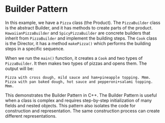 # Builder Pattern
In this example, we have a `Pizza` class (the Product). The `PizzaBuilder` class is the abstract Builder, and it has methods to create parts of the product. `HawaiianPizzaBuilder` and `SpicyPizzaBuilder` are concrete builders that inherit from `PizzaBuilder` and implement the building steps. The `Cook` class is the Director, it has a method `makePizza()` which performs the building steps in a specific sequence.

When we run the `main()` function, it creates a `Cook` and two types of `PizzaBuilder`. It then makes two types of pizzas and opens them. The output will be:

```
Pizza with cross dough, mild sauce and ham+pineapple topping. Mmm.
Pizza with pan baked dough, hot sauce and pepperoni+salami topping. Mmm.
```

This demonstrates the Builder Pattern in C++. The Builder Pattern is useful when a class is complex and requires step-by-step initialization of many fields and nested objects. This pattern also isolates the code for construction and representation. The same construction process can create different representations.